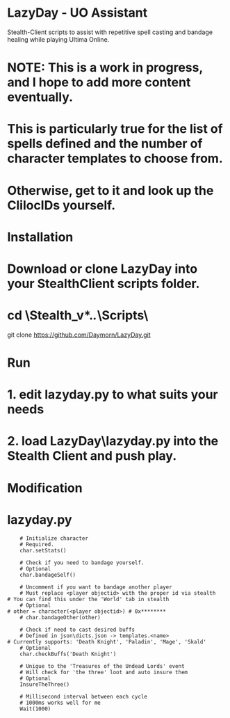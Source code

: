 # LazyDay - UO Assistant
Stealth-Client scripts to assist with repetitive spell casting and bandage healing while playing Ultima Online.

# NOTE: This is a work in progress, and I hope to add more content eventually.
# This is particularly true for the list of spells defined and the number of character templates to choose from.
# Otherwise, get to it and look up the ClilocIDs yourself.

# Installation
# Download or clone LazyDay into your StealthClient scripts folder.
# cd <path to>\Stealth_v*.*.*\Scripts\
git clone https://github.com/Daymorn/LazyDay.git

# Run
# 1. edit lazyday.py to what suits your needs
# 2. load LazyDay\lazyday.py into the Stealth Client and push play.

# Modification
# lazyday.py
        # Initialize character 
        # Required.
        char.setStats()
        
        # Check if you need to bandage yourself. 
        # Optional
        char.bandageSelf()
        
        # Uncomment if you want to bandage another player
        # Must replace <player objectid> with the proper id via stealth
	# You can find this under the 'World' tab in stealth
        # Optional
	# other = character(<player objectid>) # 0x********
        # char.bandageOther(other)
        
        # Check if need to cast desired buffs
        # Defined in json\dicts.json -> templates.<name>
	# Currently supports: 'Death Knight', 'Paladin', 'Mage', 'Skald'
        # Optional
        char.checkBuffs('Death Knight')
        
        # Unique to the 'Treasures of the Undead Lords' event
        # Will check for 'the three' loot and auto insure them
        # Optional 
        InsureTheThree()
        
        # Millisecond interval between each cycle
        # 1000ms works well for me
        Wait(1000)   
